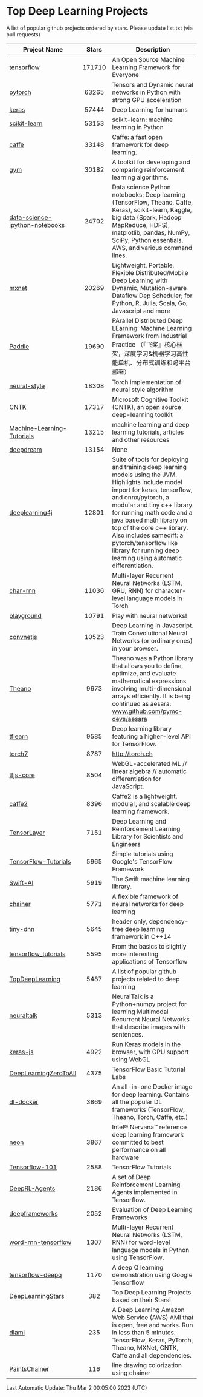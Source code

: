 # Top Deep Learning Projects
A list of popular github projects ordered by stars.
Please update list.txt (via pull requests)

|Project Name| Stars | Description |
| ---------- |:-----:| ----------- |
| [tensorflow](https://github.com/tensorflow/tensorflow) | 171710 | An Open Source Machine Learning Framework for Everyone |
| [pytorch](https://github.com/pytorch/pytorch) | 63265 | Tensors and Dynamic neural networks in Python with strong GPU acceleration |
| [keras](https://github.com/keras-team/keras) | 57444 | Deep Learning for humans |
| [scikit-learn](https://github.com/scikit-learn/scikit-learn) | 53153 | scikit-learn: machine learning in Python |
| [caffe](https://github.com/BVLC/caffe) | 33148 | Caffe: a fast open framework for deep learning. |
| [gym](https://github.com/openai/gym) | 30182 | A toolkit for developing and comparing reinforcement learning algorithms. |
| [data-science-ipython-notebooks](https://github.com/donnemartin/data-science-ipython-notebooks) | 24702 | Data science Python notebooks: Deep learning (TensorFlow, Theano, Caffe, Keras), scikit-learn, Kaggle, big data (Spark, Hadoop MapReduce, HDFS), matplotlib, pandas, NumPy, SciPy, Python essentials, AWS, and various command lines. |
| [mxnet](https://github.com/apache/mxnet) | 20269 | Lightweight, Portable, Flexible Distributed/Mobile Deep Learning with Dynamic, Mutation-aware Dataflow Dep Scheduler; for Python, R, Julia, Scala, Go, Javascript and more |
| [Paddle](https://github.com/PaddlePaddle/Paddle) | 19690 | PArallel Distributed Deep LEarning: Machine Learning Framework from Industrial Practice （『飞桨』核心框架，深度学习&机器学习高性能单机、分布式训练和跨平台部署） |
| [neural-style](https://github.com/jcjohnson/neural-style) | 18308 | Torch implementation of neural style algorithm |
| [CNTK](https://github.com/microsoft/CNTK) | 17317 | Microsoft Cognitive Toolkit (CNTK), an open source deep-learning toolkit |
| [Machine-Learning-Tutorials](https://github.com/ujjwalkarn/Machine-Learning-Tutorials) | 13215 | machine learning and deep learning tutorials, articles and other resources  |
| [deepdream](https://github.com/google/deepdream) | 13154 | None |
| [deeplearning4j](https://github.com/deeplearning4j/deeplearning4j) | 12801 | Suite of tools for deploying and training deep learning models using the JVM. Highlights include model import for keras, tensorflow, and onnx/pytorch, a modular and tiny c++ library for running math code and a java based math library on top of the core c++ library. Also includes samediff: a pytorch/tensorflow like library for running deep learning using automatic differentiation. |
| [char-rnn](https://github.com/karpathy/char-rnn) | 11036 | Multi-layer Recurrent Neural Networks (LSTM, GRU, RNN) for character-level language models in Torch |
| [playground](https://github.com/tensorflow/playground) | 10791 | Play with neural networks! |
| [convnetjs](https://github.com/karpathy/convnetjs) | 10523 | Deep Learning in Javascript. Train Convolutional Neural Networks (or ordinary ones) in your browser. |
| [Theano](https://github.com/Theano/Theano) | 9673 | Theano was a Python library that allows you to define, optimize, and evaluate mathematical expressions involving multi-dimensional arrays efficiently. It is being continued as aesara: www.github.com/pymc-devs/aesara |
| [tflearn](https://github.com/tflearn/tflearn) | 9585 | Deep learning library featuring a higher-level API for TensorFlow. |
| [torch7](https://github.com/torch/torch7) | 8787 | http://torch.ch |
| [tfjs-core](https://github.com/tensorflow/tfjs-core) | 8504 | WebGL-accelerated ML // linear algebra // automatic differentiation for JavaScript. |
| [caffe2](https://github.com/facebookarchive/caffe2) | 8396 | Caffe2 is a lightweight, modular, and scalable deep learning framework. |
| [TensorLayer](https://github.com/tensorlayer/TensorLayer) | 7151 | Deep Learning and Reinforcement Learning Library for Scientists and Engineers  |
| [TensorFlow-Tutorials](https://github.com/nlintz/TensorFlow-Tutorials) | 5965 | Simple tutorials using Google's TensorFlow Framework |
| [Swift-AI](https://github.com/Swift-AI/Swift-AI) | 5919 | The Swift machine learning library. |
| [chainer](https://github.com/chainer/chainer) | 5771 | A flexible framework of neural networks for deep learning |
| [tiny-dnn](https://github.com/tiny-dnn/tiny-dnn) | 5645 | header only, dependency-free deep learning framework in C++14 |
| [tensorflow_tutorials](https://github.com/pkmital/tensorflow_tutorials) | 5595 | From the basics to slightly more interesting applications of Tensorflow |
| [TopDeepLearning](https://github.com/aymericdamien/TopDeepLearning) | 5487 | A list of popular github projects related to deep learning |
| [neuraltalk](https://github.com/karpathy/neuraltalk) | 5313 | NeuralTalk is a Python+numpy project for learning Multimodal Recurrent Neural Networks that describe images with sentences. |
| [keras-js](https://github.com/transcranial/keras-js) | 4922 | Run Keras models in the browser, with GPU support using WebGL |
| [DeepLearningZeroToAll](https://github.com/hunkim/DeepLearningZeroToAll) | 4375 | TensorFlow Basic Tutorial Labs |
| [dl-docker](https://github.com/floydhub/dl-docker) | 3869 | An all-in-one Docker image for deep learning. Contains all the popular DL frameworks (TensorFlow, Theano, Torch, Caffe, etc.) |
| [neon](https://github.com/NervanaSystems/neon) | 3867 | Intel® Nervana™ reference deep learning framework committed to best performance on all hardware |
| [Tensorflow-101](https://github.com/sjchoi86/Tensorflow-101) | 2588 | TensorFlow Tutorials |
| [DeepRL-Agents](https://github.com/awjuliani/DeepRL-Agents) | 2186 | A set of Deep Reinforcement Learning Agents implemented in Tensorflow. |
| [deepframeworks](https://github.com/zer0n/deepframeworks) | 2052 | Evaluation of Deep Learning Frameworks |
| [word-rnn-tensorflow](https://github.com/hunkim/word-rnn-tensorflow) | 1307 | Multi-layer Recurrent Neural Networks (LSTM, RNN) for word-level language models in Python using TensorFlow. |
| [tensorflow-deepq](https://github.com/siemanko/tensorflow-deepq) | 1170 | A deep Q learning demonstration using Google Tensorflow |
| [DeepLearningStars](https://github.com/hunkim/DeepLearningStars) | 382 | Top Deep Learning Projects based on their Stars! |
| [dlami](https://github.com/ritchieng/dlami) | 235 | A Deep Learning Amazon Web Service (AWS) AMI that is open, free and works. Run in less than 5 minutes. TensorFlow, Keras, PyTorch, Theano, MXNet, CNTK, Caffe and all dependencies. |
| [PaintsChainer](https://github.com/taizan/PaintsChainer) | 116 | line drawing colorization using chainer |

Last Automatic Update: Thu Mar  2 00:05:00 2023 (UTC)
